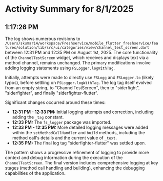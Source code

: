 # Activity Summary for 8/1/2025

## 1:17:26 PM
The log shows numerous revisions to `/Users/skumar14/workspace/Freshservice/mobile_flutter_freshservice/features/solution/lib/src/ui/categories/view/channel_test_screen.dart` between 12:31 PM and 12:35 PM on August 1st, 2025.  The core functionality of the `ChannelTestScreen` widget, which receives and displays text via a method channel, remains unchanged.  The primary modifications involve adding logging statements using `FSLogger.logWithTag`.

Initially, attempts were made to directly use `FSLogg` and `FSLogger.lo` (likely typos), before settling on `FSLogger.logWithTag`.  The log tag itself evolved from an empty string, to "ChannelTestScreen", then to "siderfight", "siderfighter", and finally "siderfighter-flutter".

Significant changes occurred around these times:

* **12:31 PM - 12:33 PM:**  Initial logging attempts and correction, including adding the `_tag` constant.
* **12:33 PM:** The `fs_logger` package was imported.
* **12:33 PM - 12:35 PM:**  More detailed logging messages were added within the `setMethodCallHandler` and `build` methods, including the method call's details and the current value of `_text`.
* **12:35 PM:** The final log tag "siderfighter-flutter" was settled upon.

The pattern shows a progressive refinement of logging to provide more context and debug information during the execution of the `ChannelTestScreen`.  The final version includes comprehensive logging at key stages (method call handling and building), enhancing the debugging capabilities of the application.
